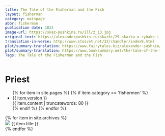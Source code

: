 ```yaml
---
title: The Tale of the Fisherman and the Fish
layout: fisherman
category: mainpage
abbr: fisherman
publication date: 1833
image-url: https://skaz-pushkina.ru/ill/z_13.jpg
original-text: https://alexanderpushkin.ru/skazki/29-skazka-o-rybake-i-rybke-1833.html
translation-in-verse: http://www.stosvet.net/12/chandler/index9.html
plot/summary-translation: https://www.fairytales.biz/alexander-pushkin/fisherman-and-the-golden-fish.htm
plot/summary-translation: https://www.booksummary.net/the-tale-of-the-fisherman-and-the-fish-alexander-pushki
Tags: The Tale of the Fisherman and the Fish
---
```

 <h1>Priest</h1>
<ul>
    {% for item in site.pages %}
        {% if item.category == 'fishermen' %}
    <li>
        <a href = "{{ site.baseurl }}/translation/fishermen/{{ item.version }}">{{ item.version }}</a><br>
        {{ item.content | truncatewords: 80 }}   
    </li>
        {% endif %} 
    {% endfor %} 
</ul>


<div class = "container">
  {% for item in site.archives %}
  <div id = "content">
    <a href = "{{  item.url | relative_url }}"><img src="{{ item.image-url }}" class="gallery_thumb"></a>
    {{ item.title }}
  </div>
{% endfor %}
</div>